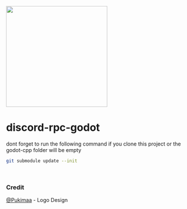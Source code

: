 <img width=275px src="https://raw.githubusercontent.com/vaporvee/discord-rpc-godot/main/project/assets/Logo_V2_Clyde.png">

# discord-rpc-godot
dont forget to run the following command if you clone this project or the godot-cpp folder will be empty
```sh
git submodule update --init
```
<br>

### Credit
[@Pukimaa](https://github.com/pukimaa) - Logo Design
